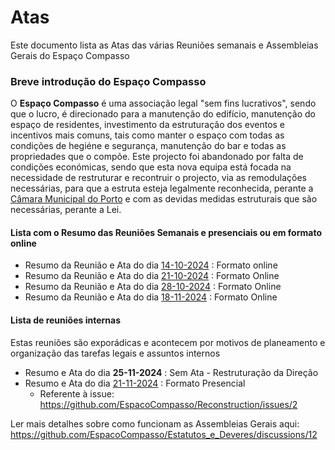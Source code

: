 # Atas

Este documento lista as Atas das várias Reuniões semanais e Assembleias Gerais do Espaço Compasso  

### Breve introdução do Espaço Compasso

O **Espaço Compasso** é uma associação legal "sem fins lucrativos", sendo que o lucro, é direcionado para a manutenção do edifício, manutenção do espaço de residentes, investimento da estruturação dos eventos e incentivos mais comuns, tais como manter o espaço com todas as condições de hegiéne e segurança, manutenção do bar e todas as propriedades que o compõe. Este projecto foi abandonado por falta de condições económicas, sendo que esta nova equipa está focada na necessidade de restruturar e recontruir o projecto, via as remodulações necessárias, para que a estruta esteja legalmente reconhecida, perante a [Câmara Municipal do Porto](https://www.cm-porto.pt/) e com as devidas medidas estruturais que são necessárias, perante a Lei. 

#### Lista com o Resumo das Reuniões Semanais e presenciais ou em formato online

- Resumo da Reunião e Ata do dia [14-10-2024](./arquivo/2024/14-08-2024.md) : Formato online
- Resumo da Reunião e Ata do dia [21-10-2024](./arquivo/2024/21-10-2024.md) : Formato Online
- Resumo da Reunião e Ata do dia [28-10-2024](./arquivo/2024/28-10-2024.md) : Formato Online
- Resumo da Reunião e Ata do dia [18-11-2024](./arquivo/2024/18-11-2024.md) : Formato Online

#### Lista de reuniões internas

Estas reuniões são exporádicas e acontecem por motivos de planeamento e organização das tarefas legais e assuntos internos

- Resumo e Ata do dia **25-11-2024** : Sem Ata - Restruturação da Direção
- Resumo e Ata do dia [21-11-2024](./Encontros_internos/21-11-2024.md) : Formato Presencial 
  - Referente à issue: https://github.com/EspacoCompasso/Reconstruction/issues/2 

Ler mais detalhes sobre como funcionam as Assembleias Gerais aqui: https://github.com/EspacoCompasso/Estatutos_e_Deveres/discussions/12
